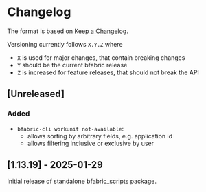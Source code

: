 # Changelog

The format is based on [Keep a Changelog](https://keepachangelog.com/en/1.1.0/).

Versioning currently follows `X.Y.Z` where

- `X` is used for major changes, that contain breaking changes
- `Y` should be the current bfabric release
- `Z` is increased for feature releases, that should not break the API

## \[Unreleased\]

### Added

- `bfabric-cli workunit not-available`:
    - allows sorting by arbitrary fields, e.g. application id
    - allows filtering inclusive or exclusive by user

## \[1.13.19\] - 2025-01-29

Initial release of standalone bfabric_scripts package.
